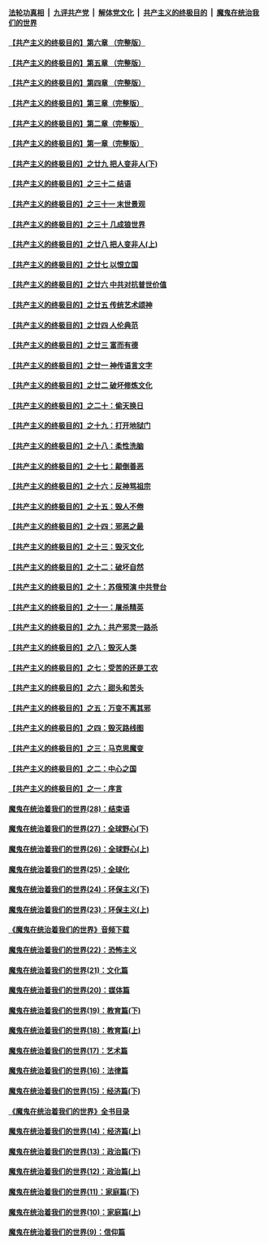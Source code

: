 ####  [法轮功真相](../../../../basic/blob/master/README.md?t=04030601) &nbsp;|&nbsp; [九评共产党](../../../../9ping.md/blob/master/README.md?t=04030601) &nbsp;|&nbsp; [解体党文化](../../../../jtdwh.md/blob/master/README.md?t=04030601)  &nbsp;|&nbsp; [共产主义的终极目的](../../../../gczydzjmd.md/blob/master/README.md?t=04030601) &nbsp;|&nbsp; [魔鬼在统治我们的世界](../../../../mgztzwmdsj.md/blob/master/README.md?t=04030601) 

#### [【共产主义的终极目的】第六章 （完整版）](../pages/nsc422/n11428913.md?t=04030601) 

#### [【共产主义的终极目的】第五章 （完整版）](../pages/nsc422/n11428912.md?t=04030601) 

#### [【共产主义的终极目的】第四章 （完整版）](../pages/nsc422/n11428907.md?t=04030601) 

#### [【共产主义的终极目的】第三章（完整版）](../pages/nsc422/n11428848.md?t=04030601) 

#### [【共产主义的终极目的】第二章（完整版）](../pages/nsc422/n11428831.md?t=04030601) 

#### [【共产主义的终极目的】第一章（完整版）](../pages/nsc422/n11417651.md?t=04030601) 

#### [【共产主义的终极目的】之廿九 把人变非人(下)](../pages/nsc422/n11344140.md?t=04030601) 

#### [【共产主义的终极目的】之三十二 结语](../pages/nsc422/n11360535.md?t=04030601) 

#### [【共产主义的终极目的】之三十一 末世景观](../pages/nsc422/n11351129.md?t=04030601) 

#### [【共产主义的终极目的】之三十 几成狼世界](../pages/nsc422/n11348280.md?t=04030601) 

#### [【共产主义的终极目的】之廿八 把人变非人(上)](../pages/nsc422/n11340492.md?t=04030601) 

#### [【共产主义的终极目的】之廿七 以恨立国](../pages/nsc422/n11336944.md?t=04030601) 

#### [【共产主义的终极目的】之廿六 中共对抗普世价值](../pages/nsc422/n11324785.md?t=04030601) 

#### [【共产主义的终极目的】之廿五 传统艺术颂神](../pages/nsc422/n11296396.md?t=04030601) 

#### [【共产主义的终极目的】之廿四 人伦典范](../pages/nsc422/n11296397.md?t=04030601) 

#### [【共产主义的终极目的】之廿三 富而有德](../pages/nsc422/n11283598.md?t=04030601) 

#### [【共产主义的终极目的】之廿一 神传语言文字](../pages/nsc422/n11263265.md?t=04030601) 

#### [【共产主义的终极目的】之廿二 破坏修炼文化](../pages/nsc422/n11245728.md?t=04030601) 

#### [【共产主义的终极目的】之二十：偷天换日](../pages/nsc422/n11238846.md?t=04030601) 

#### [【共产主义的终极目的】之十九：打开地狱门](../pages/nsc422/n11206376.md?t=04030601) 

#### [【共产主义的终极目的】之十八：柔性洗脑](../pages/nsc422/n11199994.md?t=04030601) 

#### [【共产主义的终极目的】之十七：颠倒善恶](../pages/nsc422/n11179782.md?t=04030601) 

#### [【共产主义的终极目的】之十六：反神骂祖宗](../pages/nsc422/n11166798.md?t=04030601) 

#### [【共产主义的终极目的】之十五：毁人不倦](../pages/nsc422/n11166792.md?t=04030601) 

#### [【共产主义的终极目的】之十四：邪恶之最](../pages/nsc422/n11150249.md?t=04030601) 

#### [【共产主义的终极目的】之十三：毁灭文化](../pages/nsc422/n11135227.md?t=04030601) 

#### [【共产主义的终极目的】之十二：破坏自然](../pages/nsc422/n11135214.md?t=04030601) 

#### [【共产主义的终极目的】之十：苏俄预演 中共登台](../pages/nsc422/n11118424.md?t=04030601) 

#### [【共产主义的终极目的】之十一：屠杀精英](../pages/nsc422/n11118442.md?t=04030601) 

#### [【共产主义的终极目的】之九：共产邪灵一路杀](../pages/nsc422/n11114139.md?t=04030601) 

#### [【共产主义的终极目的】之八：毁灭人类](../pages/nsc422/n11108503.md?t=04030601) 

#### [【共产主义的终极目的】之七：受苦的还是工农](../pages/nsc422/n11101809.md?t=04030601) 

#### [【共产主义的终极目的】之六：甜头和苦头](../pages/nsc422/n11096971.md?t=04030601) 

#### [【共产主义的终极目的】之五：万变不离其邪](../pages/nsc422/n11091285.md?t=04030601) 

#### [【共产主义的终极目的】之四：毁灭路线图](../pages/nsc422/n11086284.md?t=04030601) 

#### [【共产主义的终极目的】之三：马克思魔变](../pages/nsc422/n11061941.md?t=04030601) 

#### [【共产主义的终极目的】之二：中心之国](../pages/nsc422/n11047728.md?t=04030601) 

#### [【共产主义的终极目的】之一：序言](../pages/nsc422/n11086077.md?t=04030601) 

#### [魔鬼在统治着我们的世界(28)：结束语](../pages/nsc422/n10936246.md?t=04030601) 

#### [魔鬼在统治着我们的世界(27)：全球野心(下)](../pages/nsc422/n10928319.md?t=04030601) 

#### [魔鬼在统治着我们的世界(26)：全球野心(上)](../pages/nsc422/n10900318.md?t=04030601) 

#### [魔鬼在统治着我们的世界(25)：全球化](../pages/nsc422/n10788205.md?t=04030601) 

#### [魔鬼在统治着我们的世界(24)：环保主义(下)](../pages/nsc422/n10695307.md?t=04030601) 

#### [魔鬼在统治着我们的世界(23)：环保主义(上)](../pages/nsc422/n10688613.md?t=04030601) 

#### [《魔鬼在统治着我们的世界》音频下载](../pages/nsc422/n10635553.md?t=04030601) 

#### [魔鬼在统治着我们的世界(22)：恐怖主义](../pages/nsc422/n10614727.md?t=04030601) 

#### [魔鬼在统治着我们的世界(21)：文化篇](../pages/nsc422/n10597706.md?t=04030601) 

#### [魔鬼在统治着我们的世界(20)：媒体篇](../pages/nsc422/n10586579.md?t=04030601) 

#### [魔鬼在统治着我们的世界(19)：教育篇(下)](../pages/nsc422/n10564808.md?t=04030601) 

#### [魔鬼在统治着我们的世界(18)：教育篇(上)](../pages/nsc422/n10526970.md?t=04030601) 

#### [魔鬼在统治着我们的世界(17)：艺术篇](../pages/nsc422/n10499093.md?t=04030601) 

#### [魔鬼在统治着我们的世界(16)：法律篇](../pages/nsc422/n10485969.md?t=04030601) 

#### [魔鬼在统治着我们的世界(15)：经济篇(下)](../pages/nsc422/n10469975.md?t=04030601) 

#### [《魔鬼在统治着我们的世界》全书目录](../pages/nsc422/n10464261.md?t=04030601) 

#### [魔鬼在统治着我们的世界(14)：经济篇(上)](../pages/nsc422/n10457370.md?t=04030601) 

#### [魔鬼在统治着我们的世界(13)：政治篇(下)](../pages/nsc422/n10448270.md?t=04030601) 

#### [魔鬼在统治着我们的世界(12)：政治篇(上)](../pages/nsc422/n10444576.md?t=04030601) 

#### [魔鬼在统治着我们的世界(11)：家庭篇(下)](../pages/nsc422/n10440961.md?t=04030601) 

#### [魔鬼在统治着我们的世界(10)：家庭篇(上)](../pages/nsc422/n10435448.md?t=04030601) 

#### [魔鬼在统治着我们的世界(9)：信仰篇](../pages/nsc422/n10432159.md?t=04030601) 

